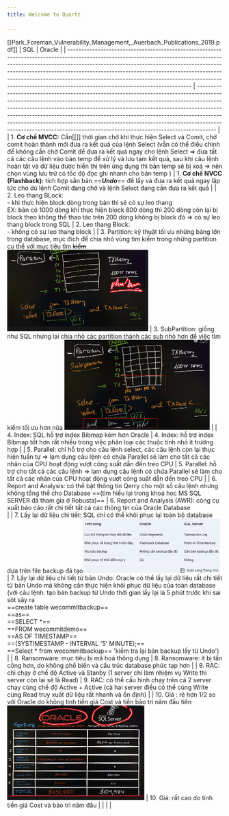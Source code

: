 ```yaml
---
title: Welcome to Quartz

---
```

[[Park_Foreman_Vulnerability_Management,_Auerbach_Publications_2019.pdf]]
| 
SQL                                                                                                                                                                                                                                                                                                                                                                                                                                                 | Oracle                                                                                                                                                                                                                                                                                                                                                                                                                                                                                      |
| --------------------------------------------------------------------------------------------------------------------------------------------------------------------------------------------------------------------------------------------------------------------------------------------------------------------------------------------------------------------------------------------------------------------------------------------------- | ------------------------------------------------------------------------------------------------------------------------------------------------------------------------------------------------------------------------------------------------------------------------------------------------------------------------------------------------------------------------------------------------------------------------------------------------------------------------------------------- |
| 1.  **Cơ chế MVCC:** Cần[[]] thời gian chờ khi thực hiện Select và Comit, chờ comit hoàn thành mới đưa ra kết quả của lệnh Select (vẫn có thể điều chỉnh để không cần chờ Comit để đưa ra kết quả ngay cho lệnh Select => đưa tất cả các câu lệnh vào bản temp để xử lý và lưu tạm kết quả, sau khi câu lệnh hoàn tất và dữ liệu được hiển thị trên ứng dụng thì bản temp sẽ bị xoá => nên chọn vùng lưu trữ có tốc độ đọc ghi nhanh cho bản temp ) | 1.  **Cơ chế NVCC (Flashback):** tích hợp sẵn bản ==***Undo***== để lấy và đưa ra kết quả ngay lập tức cho dù lệnh Comit đang chờ và lệnh Select đang cần đưa ra kết quả                                                                                                                                                                                                                                                                                                                    |
| 2. Leo thang BLock:<br>- khi thực hiện block dòng trong bản thì sẽ có sự leo thang <br>EX: bản có 1000 dòng khi thực hiện block 800 dòng thì 200 dòng còn lại bị block theo không thể thao tác trên 200 dòng không bị block đó => có sự leo thang block trong SQL                                                                                                                                                                                   | 2. Leo thang Block:<br>- không có sự leo thang block                                                                                                                                                                                                                                                                                                                                                                                                                                        |
| 3. Partition: kỹ thuật tối ưu những bảng lớn trong database, mục đích để chia nhỏ vùng tìm kiếm trong những partition cụ thể với mục tiêu tìm ~~kiếm~~![alt text](image-2.png)                                                                                                                                                                                                                                                          | 3. SubPartition: giống như SQL nhưng lại chia nhỏ các partition thành các sub nhỏ hơn để việc tìm kiếm tối ưu hơn nữa ![alt text](image-3.png)                                                                                                                                                                                                                                                                                                                                   |
| 4. Index: SQL hỗ trợ index Bibmap kém hơn Oracle                                                                                                                                                                                                                                                                                                                                                                                                    | 4. Index: hỗ trợ index Bibmap tốt hơn rất nhiều trong việc phân loại các thuộc tính nhỏ it trường hợp                                                                                                                                                                                                                                                                                                                                                                                       |
| 5. Parallel: chỉ hỗ trợ cho câu lệnh select, các câu lệnh còn lại thực hiện tuần tự => lạm dụng câu lệnh có chứa Parallel sẽ làm cho tất cả các nhân của CPU hoạt động vượt công suất dẫn đến treo CPU                                                                                                                                                                                                                                              | 5. Parallel: hỗ trợ cho tất cả các câu lệnh =>  lạm dụng câu lệnh có chứa Parallel sẽ làm cho tất cả các nhân của CPU hoạt động vượt công suất dẫn đến treo CPU                                                                                                                                                                                                                                                                                                                             |
| 6. Report and Analysis: có thể bật thông tin Qerry cho một số câu lệnh nhưng không tổng thể cho Database ==(tìm hiểu lại trong khoá học MS SQL SERVER đã tham gia ở Robusta)==                                                                                                                                                                                                                                                                      | 6. Report and Analysis (AWR): công cụ xuất báo cáo rất chi tiết tất cả các thông tin của Oracle Database<br>                                                                                                                                                                                                                                                                                                                                                                                |
| 7. Lấy lại dữ liệu chi tiết: SQL chỉ có thể khôi phục lại toàn bộ database dựa trên file backup đã tạo![alt text](image-4.png)                                                                                                                                                                                                                                                                                                          | 7. Lấy lại dữ liệu chi tiết từ bản Undo: Oracle có thể lấy lại dữ liệu rất chi tiết từ bản Undo mà không cần thực hiện khôi phục dữ liệu của toàn database (với câu lệnh: tạo bản backup từ Undo thời gian lấy lại là 5 phút trước khi sai sót sảy ra<br>==create table wecommitbackup== <br>==as==<br>==SELECT *==<br>==FROM wecommitdemo==<br>==AS OF TIMESTAMP==<br>==(SYSTIMESTAMP - INTERVAL '5' MINUTE);==<br>==Select * from wecommitbackup== 'kiểm tra lại bản backup lấy từ Undo') |
| 8. Ransomware: mục tiêu bị mã hoá thông dụng                                                                                                                                                                                                                                                                                                                                                                                                        | 8. Ransomware: ít bị tấn công hơn, do không phổ biến và cấu trúc database phức tạp hơn                                                                                                                                                                                                                                                                                                                                                                                                      |
| 9. RAC: chỉ chạy ở chế độ Active và Stanby (1 server chỉ làm nhiệm vụ Write thì server còn lại sẽ là Read)                                                                                                                                                                                                                                                                                                                                          | 9. RAC: có thể cấu hình chạy trên cả 2 server chạy cùng chế độ Active + Active (cả hai server điều có thể cùng Write cùng Read truy xuất dữ liệu rất nhanh và ổn định)                                                                                                                                                                                                                                                                                                                      |
| 10. Giá : rẻ hơn 1/2 so với Oracle do không tính tiền giá Cost và tiền bảo trì năm đầu tiên ![alt text](image.png)                                                                                                                                                                                                                                                                                                                    | 10. Giá: rất cao do tính tiền giá Cost và bảo trì năm đầu                                                                                                                                                                                                                                                                                                                                                                                                                                   |
|                                                                                                                                                                                                                                                                                                                                                                                                                                                     |                                                                                                                                                                                                                                                                                                                                                                                                                                                                                             |
